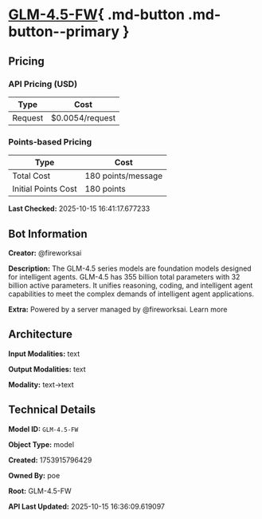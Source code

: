# [GLM-4.5-FW](https://poe.com/GLM-4.5-FW){ .md-button .md-button--primary }

## Pricing

### API Pricing (USD)

| Type | Cost |
|------|------|
| Request | $0.0054/request |

### Points-based Pricing

| Type | Cost |
|------|------|
| Total Cost | 180 points/message |
| Initial Points Cost | 180 points |

**Last Checked:** 2025-10-15 16:41:17.677233


## Bot Information

**Creator:** @fireworksai

**Description:** The GLM-4.5 series models are foundation models designed for intelligent agents. GLM-4.5 has 355 billion total parameters with 32 billion active parameters. It unifies reasoning, coding, and intelligent agent capabilities to meet the complex demands of intelligent agent applications.

**Extra:** Powered by a server managed by @fireworksai. Learn more


## Architecture

**Input Modalities:** text

**Output Modalities:** text

**Modality:** text->text


## Technical Details

**Model ID:** `GLM-4.5-FW`

**Object Type:** model

**Created:** 1753915796429

**Owned By:** poe

**Root:** GLM-4.5-FW

**API Last Updated:** 2025-10-15 16:36:09.619097
